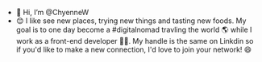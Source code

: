 - 👋 Hi, I’m @ChyenneW
- 😊 I like see new places, trying new things and tasting new foods. My goal is to one day 
become a #digitalnomad travling the world 🌎 while I work as a front-end developer 👩‍💻. My handle 
is the same on Linkdin so if you'd like to make a new connection, I'd love to join your network! 😄

<!---
ChyenneW/ChyenneW is a ✨ special ✨ repository because its `README.md` (this file) appears on your GitHub profile.
You can click the Preview link to take a look at your changes.
--->
